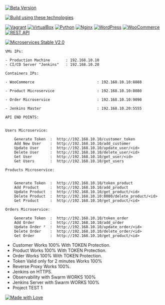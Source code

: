 [![Beta Version](https://img.shields.io/badge/Beta-Version%20v2.0-orange.svg)](https://github.com/AbdelatifAitBara/ProjectB/tree/53d115d42e8474a9218a6787ba8522f9e5a17146)


[![Build using these technologies](https://img.shields.io/badge/Build%20using%20these%20technologies-brightgreen)](https://github.com/AbdelatifAitBara/ProjectB)

[![Vagrant](https://img.shields.io/badge/Vagrant-orange)](https://www.vagrantup.com/)
[![VirtualBox](https://img.shields.io/badge/VirtualBox-blueviolet)](https://www.virtualbox.org/)
[![Python](https://img.shields.io/badge/Python-blue)](https://www.python.org/)
[![Nginx](https://img.shields.io/badge/Nginx-brightgreen)](https://nginx.org/)
[![WordPress](https://img.shields.io/badge/WordPress-informational)](https://wordpress.org/)
[![WooCommerce](https://img.shields.io/badge/WooCommerce-success)](https://woocommerce.com/)
[![REST API](https://img.shields.io/badge/REST%20API-lightgrey)](https://en.wikipedia.org/wiki/Representational_state_transfer)



[![Microservices Stable V2.0](https://img.shields.io/badge/Microservices-Stable%20V2.0-blueviolet)](https://github.com/AbdelatifAitBara/ProjectB/tree/09104a37f45ccdeda8ecf9ff4d28c390e9b821ad)


```
VMs IPs:

- Production Machine       : 192.168.10.10
- CI/CD Server "Jenkins"   : 192.168.10.20

```

```
Containers IPs:

- WooCommerce                            : 192.168.10.10:8888

- Product Microservice                   : 192.168.10.10:8080

- Order Microservice                     : 192.168.10.10:9090

- Jenkins Master                         : 192.168.10.20:5555

```


```
API END POINTS: 


Users Microservice: 

    Generate Token  :  http://192.168.10.10/customer_token
    Add New User    :  http://192.168.10.10/add_customer
    Update User     :  http://192.168.10.10/update_user/<id>
    Delete User     :  http://192.168.10.10/delete_user/<id>
    Get User        :  http://192.168.10.10/get_user/<id>
    Get Users       :  http://192.168.10.10/get_users

Products Microservice: 


    Generate Token  :  http://192.168.10.10/token_product
    Add Product     :  http://192.168.10.10/add_product
    Update Product  :  http://192.168.10.10/get_product/<id>
    Delete Product  :  http://192.168.10.10:8080/delete_product/<id>
    Get Product     :  http://192.168.10.10/get_product/<id>

Orders Microservice: 

    Generate Token  :  http://192.168.10.10/token_order
    Add Order       :  http://192.168.10.10/add_order
    Update Order ²  :  http://192.168.10.10/update_order/<id>
    Delete Order    :  http://192.168.10.10/delete_order/<id>
    Get Order       :  http://192.168.10.10/get_product/<id>

```

- Customer Works 100% With TOKEN Protection.
- Product Works 100% With TOKEN Protection.
- Order Works 100% With TOKEN Protection.
- Token Valid only for 2 minutes Works 100%
- Reverse Proxy Works 100%.
- Jenkins on HTTPS.
- Observability with Swarm WORKS 100%
- Jenkins Server with Swarm WORKS 100%
- Project TEST 1

[![Made with Love](https://img.shields.io/badge/Made%20with-Love-red)](https://github.com/AbdelatifAitBara/ProjectB)
